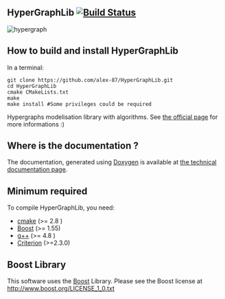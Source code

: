 HyperGraphLib [![Build Status](https://travis-ci.org/alex-87/HyperGraphLib.svg?branch=master)](https://travis-ci.org/alex-87/HyperGraphLib)
-------------
![hypergraph](http://alex-87.github.io/HyperGraphLib/images/hypergraph.png)

How to build and install HyperGraphLib
-------------

In a terminal:

```shell
git clone https://github.com/alex-87/HyperGraphLib.git
cd HyperGraphLib
cmake CMakeLists.txt
make
make install #Some privileges could be required
```

Hypergraphs modelisation library with algorithms. See [the official page](https://alex-87.github.io/HyperGraphLib) for more informations :)

Where is the documentation ?
-------------

The documentation, generated using [Doxygen](http://www.doxygen.org) is available at [the technical documentation page](https://alex-87.github.io/HyperGraphLib/doc).


Minimum required
-------------

To compile HyperGraphLib, you need:

  - [cmake](https://github.com/Kitware/CMake) (>= 2.8 ) 
  - [Boost](http://www.boost.org) (>= 1.55)
  - [g++](https://gcc.gnu.org)   (>= 4.8 )
  - [Criterion](https://github.com/Snaipe/Criterion) (>=2.3.0)

Boost Library
-------------

This software uses the [Boost](https://www.boost.org/) Library. Please see the Boost license at http://www.boost.org/LICENSE_1_0.txt 
